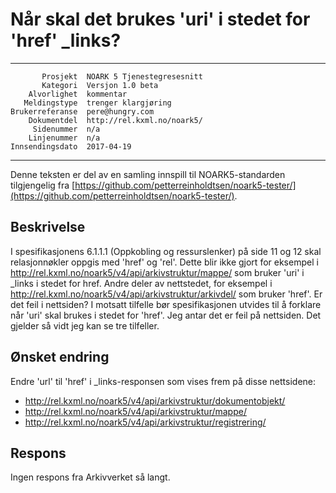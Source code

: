 Når skal det brukes 'uri' i stedet for 'href' \_links?
======================================================

 ------------------  ---------------------------------
           Prosjekt  NOARK 5 Tjenestegresesnitt
           Kategori  Versjon 1.0 beta
        Alvorlighet  kommentar
       Meldingstype  trenger klargjøring
    Brukerreferanse  pere@hungry.com
        Dokumentdel  http://rel.kxml.no/noark5/
         Sidenummer  n/a
        Linjenummer  n/a
    Innsendingsdato  2017-04-19
 ------------------  ---------------------------------

Denne teksten er del av en samling innspill til NOARK5-standarden
tilgjengelig fra [https://github.com/petterreinholdtsen/noark5-tester/](https://github.com/petterreinholdtsen/noark5-tester/).

Beskrivelse
-----------

I spesifikasjonens 6.1.1.1 (Oppkobling og ressurslenker) på side
11 og 12 skal relasjonnøkler oppgis med 'href' og 'rel'.  Dette blir
ikke gjort for eksempel i
http://rel.kxml.no/noark5/v4/api/arkivstruktur/mappe/ som bruker 'uri'
i \_links i stedet for href.  Andre deler av nettstedet, for eksempel i
http://rel.kxml.no/noark5/v4/api/arkivstruktur/arkivdel/ som bruker
'href'.  Er det feil i nettsiden?  I motsatt tilfelle bør
spesifikasjonen utvides til å forklare når 'uri' skal brukes i stedet
for 'href'.  Jeg antar det er feil på nettsiden.  Det gjelder så vidt
jeg kan se tre tilfeller.

Ønsket endring
--------------

Endre 'url' til 'href' i \_links-responsen som vises frem på disse
nettsidene:

 * http://rel.kxml.no/noark5/v4/api/arkivstruktur/dokumentobjekt/
 * http://rel.kxml.no/noark5/v4/api/arkivstruktur/mappe/
 * http://rel.kxml.no/noark5/v4/api/arkivstruktur/registrering/

Respons
-------

Ingen respons fra Arkivverket så langt.
